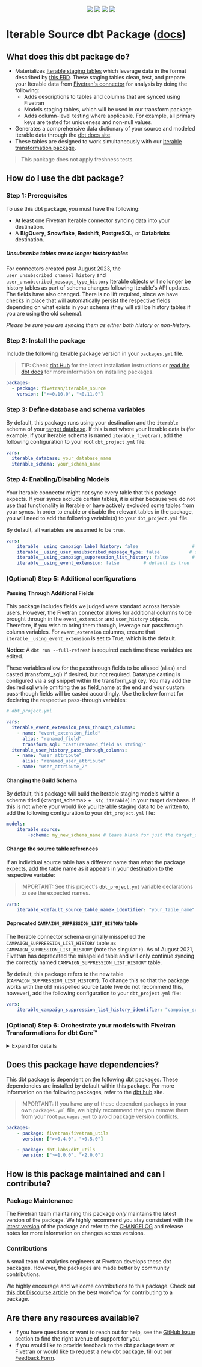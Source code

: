 <p align="center">
    <a alt="License"
        href="https://github.com/fivetran/dbt_iterable_source/blob/main/LICENSE">
        <img src="https://img.shields.io/badge/License-Apache%202.0-blue.svg" /></a>
    <a alt="dbt-core">
        <img src="https://img.shields.io/badge/dbt_Core™_version->=1.3.0_<2.0.0-orange.svg" /></a>
    <a alt="Maintained?">
        <img src="https://img.shields.io/badge/Maintained%3F-yes-green.svg" /></a>
    <a alt="PRs">
        <img src="https://img.shields.io/badge/Contributions-welcome-blueviolet" /></a>
</p>

# Iterable Source dbt Package ([docs](https://fivetran.github.io/dbt_iterable_source/))
## What does this dbt package do?

- Materializes [Iterable staging tables](https://fivetran.github.io/dbt_iterable_source/#!/overview/iterable_source/models/?g_v=1&g_e=seeds) which leverage data in the format described by [this ERD](https://fivetran.com/docs/applications/iterable#schemainformation). These staging tables clean, test, and prepare your Iterable data from [Fivetran's connector](https://fivetran.com/docs/applications/iterable) for analysis by doing the following:
  - Adds descriptions to tables and columns that are synced using Fivetran
  - Models staging tables, which will be used in our transform package
  - Adds column-level testing where applicable. For example, all primary keys are tested for uniqueness and non-null values.
- Generates a comprehensive data dictionary of your source and modeled Iterable data through the [dbt docs site](https://fivetran.github.io/dbt_iterable_source/).
- These tables are designed to work simultaneously with our [Iterable transformation package](https://github.com/fivetran/dbt_iterable/).

> This package does not apply freshness tests.

## How do I use the dbt package?

### Step 1: Prerequisites
To use this dbt package, you must have the following:

- At least one Fivetran Iterable connector syncing data into your destination.
- A **BigQuery**, **Snowflake**, **Redshift**, **PostgreSQL**, or **Databricks** destination.

##### Unsubscribe tables are no longer history tables

For connectors created past August 2023, the `user_unsubscribed_channel_history` and `user_unsubscribed_message_type_history` Iterable objects will no longer be history tables as part of schema changes following Iterable's API updates. The fields have also changed. There is no lift required, since we have checks in place that will automatically persist the respective fields depending on what exists in your schema (they will still be history tables if you are using the old schema).

*Please be sure you are syncing them as either both history or non-history.*

### Step 2: Install the package
Include the following Iterable package version in your `packages.yml` file.

> TIP: Check [dbt Hub](https://hub.getdbt.com/) for the latest installation instructions or [read the dbt docs](https://docs.getdbt.com/docs/package-management) for more information on installing packages.

```yaml
packages:
  - package: fivetran/iterable_source
    version: [">=0.10.0", "<0.11.0"]
```

### Step 3: Define database and schema variables
By default, this package runs using your destination and the `iterable` schema of your [target database](https://docs.getdbt.com/docs/running-a-dbt-project/using-the-command-line-interface/configure-your-profile). If this is not where your Iterable data is (for example, if your Iterable schema is named `iterable_fivetran`), add the following configuration to your root `dbt_project.yml` file:

```yml
vars:
  iterable_database: your_database_name
  iterable_schema: your_schema_name 
```

### Step 4: Enabling/Disabling Models

Your Iterable connector might not sync every table that this package expects. If your syncs exclude certain tables, it is either because you do not use that functionality in Iterable or have actively excluded some tables from your syncs. In order to enable or disable the relevant tables in the package, you will need to add the following variable(s) to your `dbt_project.yml` file.

By default, all variables are assumed to be `true`.

```yml
vars:
    iterable__using_campaign_label_history: false                    # default is true
    iterable__using_user_unsubscribed_message_type: false           # default is true
    iterable__using_campaign_suppression_list_history: false         # default is true   
    iterable__using_event_extension: false         # default is true   

```


### (Optional) Step 5: Additional configurations

#### Passing Through Additional Fields

This package includes fields we judged were standard across Iterable users. However, the Fivetran connector allows for additional columns to be brought through in the `event_extension` and `user_history` objects. Therefore, if you wish to bring them through, leverage our passthrough column variables. For `event_extension` columns, ensure that `iterable__using_event_extension` is set to True, which is the default.

**Notice**: A `dbt run --full-refresh` is required each time these variables are edited.

These variables allow for the passthrough fields to be aliased (alias) and casted (transform_sql) if desired, but not required. Datatype casting is configured via a sql snippet within the transform_sql key. You may add the desired sql while omitting the as field_name at the end and your custom pass-though fields will be casted accordingly. Use the below format for declaring the respective pass-through variables:

```yml
# dbt_project.yml

vars:
  iterable_event_extension_pass_through_columns:
    - name: "event_extension_field"
      alias: "renamed_field"
      transform_sql: "cast(renamed_field as string)"
  iterable_user_history_pass_through_columns:
    - name: "user_attribute"
      alias: "renamed_user_attribute"
    - name: "user_attribute_2"
```

#### Changing the Build Schema

By default, this package will build the Iterable staging models within a schema titled (<target_schema> + `_stg_iterable`) in your target database. If this is not where your would like you Iterable staging data to be written to, add the following configuration to your `dbt_project.yml` file:

```yml
models:
    iterable_source:
        +schema: my_new_schema_name # leave blank for just the target_schema
```
#### Change the source table references
If an individual source table has a different name than what the package expects, add the table name as it appears in your destination to the respective variable:
> IMPORTANT: See this project's [`dbt_project.yml`](https://github.com/fivetran/dbt_iterable_source/blob/main/dbt_project.yml) variable declarations to see the expected names.
    
```yml
vars:
    iterable_<default_source_table_name>_identifier: "your_table_name"
```
#### Deprecated `CAMPAIGN_SUPRESSION_LIST_HISTORY` table

The Iterable connector schema originally misspelled the `CAMPAIGN_SUPPRESSION_LIST_HISTORY` table as `CAMPAIGN_SUPRESSION_LIST_HISTORY` (note the singular `P`). As of August 2021, Fivetran has deprecated the misspelled table and will only continue syncing the correctly named `CAMPAIGN_SUPPRESSION_LIST_HISTORY` table.

By default, this package refers to the new table (`CAMPAIGN_SUPPRESSION_LIST_HISTORY`). To change this so that the package works with the old misspelled source table (we do not recommend this, however), add the following configuration to your `dbt_project.yml` file:

```yml
vars:
    iterable_campaign_suppression_list_history_identifier: "campaign_supression_list_history"
```

### (Optional) Step 6: Orchestrate your models with Fivetran Transformations for dbt Core™
<details><summary>Expand for details</summary>
<br>
    
Fivetran offers the ability for you to orchestrate your dbt project through [Fivetran Transformations for dbt Core™](https://fivetran.com/docs/transformations/dbt). Learn how to set up your project for orchestration through Fivetran in our [Transformations for dbt Core setup guides](https://fivetran.com/docs/transformations/dbt#setupguide).
</details>

## Does this package have dependencies?
This dbt package is dependent on the following dbt packages. These dependencies are installed by default within this package. For more information on the following packages, refer to the [dbt hub](https://hub.getdbt.com/) site.
> IMPORTANT: If you have any of these dependent packages in your own `packages.yml` file, we highly recommend that you remove them from your root `packages.yml` to avoid package version conflicts.
    
```yml
packages:
    - package: fivetran/fivetran_utils
      version: [">=0.4.0", "<0.5.0"]

    - package: dbt-labs/dbt_utils
      version: [">=1.0.0", "<2.0.0"]
```

## How is this package maintained and can I contribute?
### Package Maintenance
The Fivetran team maintaining this package _only_ maintains the latest version of the package. We highly recommend you stay consistent with the [latest version](https://hub.getdbt.com/fivetran/iterable_source/latest/) of the package and refer to the [CHANGELOG](https://github.com/fivetran/dbt_iterable_source/blob/main/CHANGELOG.md) and release notes for more information on changes across versions.

### Contributions
A small team of analytics engineers at Fivetran develops these dbt packages. However, the packages are made better by community contributions.

We highly encourage and welcome contributions to this package. Check out [this dbt Discourse article](https://discourse.getdbt.com/t/contributing-to-a-dbt-package/657) on the best workflow for contributing to a package.

## Are there any resources available?
- If you have questions or want to reach out for help, see the [GitHub Issue](https://github.com/fivetran/dbt_iterable_source/issues/new/choose) section to find the right avenue of support for you.
- If you would like to provide feedback to the dbt package team at Fivetran or would like to request a new dbt package, fill out our [Feedback Form](https://www.surveymonkey.com/r/DQ7K7WW).